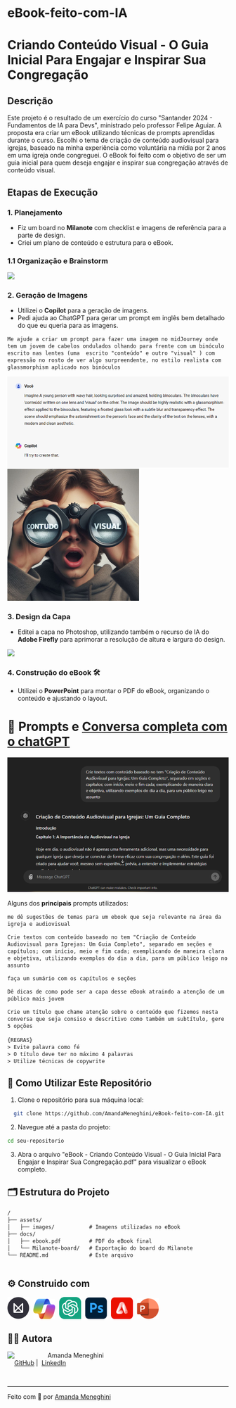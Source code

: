 # eBook-feito-com-IA

# Criando Conteúdo Visual - O Guia Inicial Para Engajar e Inspirar Sua Congregação

## Descrição

Este projeto é o resultado de um exercício do curso "Santander 2024 - Fundamentos de IA para Devs", ministrado pelo professor Felipe Aguiar. A proposta era criar um eBook utilizando técnicas de prompts aprendidas durante o curso. Escolhi o tema de criação de conteúdo audiovisual para igrejas, baseado na minha experiência como voluntária na mídia por 2 anos em uma igreja onde congreguei. O eBook foi feito com o objetivo de ser um guia inicial para quem deseja engajar e inspirar sua congregação através de conteúdo visual.

## Etapas de Execução

### 1. Planejamento
- Fiz um board no **Milanote** com checklist e imagens de referência para a parte de design.
- Criei um plano de conteúdo e estrutura para o eBook.

### 1.1 Organização e Brainstorm

<a target="_blank" href="https://app.milanote.com/1SvYeX1YYO3M6S?p=LwqTauaHZz3">
  <img src="https://lh3.googleusercontent.com/pw/AP1GczNTYSgzYY5pitc0bfftFQo_HXxzQQuGz-fVTJ7-dtYIOZwjdYYfA7tC6rppkgaSjRNGQdtuRV2QP0rL1-b4eVU4ydvmzmpr-WEJgitxk96iDCH6tx_xZmdsf2A2VRimW3z1NiFmZRlME9kWUYLZmmIGSw=w1173-h953-s-no-gm?authuser=0" style="max-width: 500px;">
</a>

### 2. Geração de Imagens
- Utilizei o **Copilot** para a geração de imagens.
- Pedi ajuda ao ChatGPT para gerar um prompt em inglês bem detalhado do que eu queria para as imagens.
```
Me ajude a criar um prompt para fazer uma imagem no midJourney onde tem um jovem de cabelos ondulados olhando para frente com um binóculo escrito nas lentes (uma  escrito "conteúdo" e outro "visual" ) com expressão no rosto de ver algo surpreendente, no estilo realista com glassmorphism aplicado nos binóculos
```

![prompt copilot](./assets/images/image.png)
<img src="./assets/images/image-copilot.jfif" style="max-width: 300px">

### 3. Design da Capa
- Editei a capa no Photoshop, utilizando também o recurso de IA do **Adobe Firefly** para aprimorar a resolução de altura e largura do design.

<img src="./assets/images/capa.png" style="max-width: 300px">

### 4. Construção do eBook 🛠 
- Utilizei o **PowerPoint** para montar o PDF do eBook, organizando o conteúdo e ajustando o layout.

# 🤖 Prompts e  <a target="_blank" href="https://chatgpt.com/share/347e4e80-9394-45b2-8f64-40aa4992a2b3">Conversa completa com o chatGPT</a> 

![imagem de uma parte da conversa com o chatGPT](./assets/images/image-1.png)

Alguns dos **principais** prompts utilizados:
```
me dê sugestões de temas para um ebook que seja relevante na área da igreja e audiovisual 
```
```
Crie textos com conteúdo baseado no tem "Criação de Conteúdo Audiovisual para Igrejas: Um Guia Completo", separado em seções e capítulos; com início, meio e fim cada; exemplicando de maneira clara e objetiva, utilizando exemplos do dia a dia, para um público leigo no assunto
```
```
faça um sumário com os capítulos e seções
```
```
Dê dicas de como pode ser a capa desse eBook atraindo a atenção de um público mais jovem
```
```
Crie um título que chame atenção sobre o conteúdo que fizemos nesta conversa que seja consiso e descritivo como também um subtítulo, gere 5 opções

{REGRAS}
> Evite palavra como fé
> O título deve ter no máximo 4 palavras
> Utilize técnicas de copywrite
```
## 🤔 Como Utilizar Este Repositório

1. Clone o repositório para sua máquina local:
  ```bash
    git clone https://github.com/AmandaMeneghini/eBook-feito-com-IA.git
  ```
  
2. Navegue até a pasta do projeto:
  ```bash
  cd seu-repositorio
  ```
3. Abra o arquivo 
"eBook - Criando Conteúdo Visual - O Guia Inicial Para Engajar e Inspirar Sua Congregação.pdf" para visualizar o eBook completo.

## 🗂 Estrutura do Projeto
```
/
├── assets/
│   ├── images/           # Imagens utilizadas no eBook
├── docs/
│   ├── ebook.pdf         # PDF do eBook final
│   └── Milanote-board/   # Exportação do board do Milanote
└── README.md             # Este arquivo
    
```

## ⚙ Construido com 

<a href="https://milanote.com/"><img src="./assets/images/icons/milanote.png" style="max-width:50px; margin-right: 5px" alt="Logo Milanote"></a>
<a href="https://copilot.microsoft.com/"><img src="./assets/images/icons/copilot.png" style="max-width:50px; margin-right: 5px" alt="Logo Microsoft Copilot"></a>
<a href="https://chatgpt.com/"><img src="./assets/images/icons/chatgpt.png" style="max-width:50px; margin-right: 5px" alt="Logo chatGPT"></a>
<a href="https://www.adobe.com/br/products/photoshop.html"><img src="./assets/images/icons/adobe-photoshop.png" style="max-width:50px; margin-right: 5px" alt="Logo Adobe Photoshop"></a>
<a href="https://www.adobe.com/br/products/firefly.html"><img src="./assets/images/icons/adobe-firefly.png" style="max-width:50px; margin-right: 5px" alt="Logo Adobe Firefly"></a>
<a href="https://www.microsoft.com/pt-br/microsoft-365/powerpoint"><img src="./assets/images/icons/powerpoint.png" style="max-width:50px"></a>


## 👨‍💻 Autora

<p>
    <img 
      align=left 
      margin=10 
      width=80 
      src="https://avatars.githubusercontent.com/u/126250269?s=400&u=a41f78350f40507f1e429eb13b63e19c4ffe6e09&v=4"
    />
    <p>&nbsp&nbsp&nbspAmanda Meneghini<br>
    &nbsp&nbsp&nbsp
    <a href="https://github.com/AmandaMeneghini">GitHub</a>&nbsp;|&nbsp;
    <a href="https://www.linkedin.com/in/amanda-meneghini/">LinkedIn</a>
    &nbsp;&nbsp;
    </p>
<br/>

---

 Feito com 🤍 por [Amanda Meneghini](https://github.com/AmandaMeneghini)
